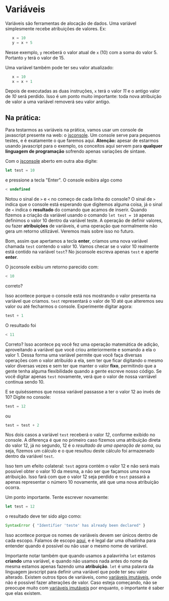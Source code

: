 

# Variáveis

 Variáveis são ferramentas de alocação de dados. Uma variável simplesmente recebe atribuições de valores. Ex:

 ```javascript
	x = 10
	y = x + 5 
 ```

 Nesse exemplo, `y` receberá o valor atual de `x` (10) com a soma do valor 5. Portanto `y` terá o valor de 15.

 Uma variável também pode ter seu valor atualizado:

 ```javascript
	x = 10
	x = x + 1
 ```

Depois de executadas as duas instruções, `x` terá o valor *11* e o antigo valor de *10* será perdido. Isso é um ponto muito importante: toda nova atribuição de valor a uma variável removerá seu valor antigo.

## Na prática:

Para testarmos as variáveis na prática, vamos usar um console de javascript presente na web: o [jsconsole](https://jsconsole.com/). Um console serve para pequenos testes, e é exatamente o que faremos aqui. **Atenção:** apesar de estarmos usando javascript para o exemplo, os conceitos aqui servem para **qualquer linguagem de programação** sofrendo apenas variações de sintaxe. 

Com o [jsconsole](https://jsconsole.com/) aberto em outra aba digite:

```javascript
let test = 10
```

e pressione a tecla "Enter".
O console exibira algo como 

```javascript
< undefined 
```

Notou o sinal de `>` e `<` no começo de cada linha do console? O sinal de `>` indica que o console está esperando que digitemos alguma coisa, já o sinal de `<` indica o **resultado** do comando que acamos de inserir. Quando fizemos a criação da variável usando o comando `let test = 10` apenas definimos o valor 10 dentro da variável teste. A operação de definir valores, ou fazer **atribuições** de variáveis, é uma operação que normalmente não gera um retorno utilizável. Veremos mais sobre isso no futuro.

Bom, assim que apertamos a tecla **enter**, criamos uma nova variável chamada `test` contendo o valor 10. Vamos checar se o valor 10 realmente está contido na variável `test`? No jsconsole escreva apenas `test` e aperte **enter**.

O jsconsole exibiu um retorno parecido com:

```javascript
< 10
```

correto?

Isso acontece porque o console está nos mostrando o valor presenta na variável que criamos. `test` representará o valor de 10 até que alteremos seu valor ou até fecharmos o console. Experimente digitar agora:

```javascript
test + 1
```

O resultado foi

```javascript
< 11
```

Correto? Isso acontece pq você fez uma operação matemática de adição, aproveitando a variável que você criou anteriormente e somando a ela o valor 1. Dessa forma uma variável permite que você faça diversas operações com o valor atribuído a ela, sem ter que ficar digitando o mesmo valor diversas vezes e sem ter que manter o valor **fixo**, permitindo que a gente tenha alguma flexibilidade quando a gente escreve nosso código. Se você digitar apenas `test` novamente, verá que o valor de nossa varriável continua sendo 10.

E se quiséssemos que nossa variável passasse a ter o valor 12 ao invés de 10? Digite no console:

```javascript
test = 12
```

ou 

```javascript
test = test + 2
```

Nos dois casos a variável `test` receberá o valor *12*, conforme exibido no console. A diferença é que no primeiro caso fizemos uma atribuição direta do valor 12, já no segundo, 12 é o *resultado de uma operação de soma*, ou seja, fizemos um cálculo e o que resultou deste cálculo foi armazenado dentro da variável `test`.

Isso tem um efeito colateral: `test` agora contém o valor 12 e não será mais possível obter o valor 10 da mesma, a não ser que façamos uma nova atribuição. Isso fará com que o valor 12 seja perdido e `test` passará a apenas representar o número 10 novamente, até que uma nova atribuição ocorra.

Um ponto importante. Tente escrever novamente:

```javascript
let test = 12
```

 o resultado deve ter sido algo como:

```javascript
SyntaxError { "Identifier 'teste' has already been declared" }
```

Isso acontece porque os nomes de variáveis devem ser únicos dentro de cada escopo. Falamos de escopo [aqui](./escopo.md), e é legal dar uma olhadinha para entender quando é possível ou não usar o mesmo nome de variável.

Importante notar também que quando usamos a palavrinha `let` estamos **criando** uma variável, e quando não usamos nada antes do nome da mesma estamos apenas fazendo uma **atribuição**. `let` é uma palavra da linguagem javscript para definir uma variável que pode ter seu valor alterado. Existem outros tipos de variáveis, como [variáveis imutáveis](./variaveisImutaveis.md), onde não é possível fazer alterações de valor. Caso esteja começando, não se preocupe muito com [variáveis imutáveis](./variaveisImutaveis.md) por enquanto, o importante é saber que elas existem.

